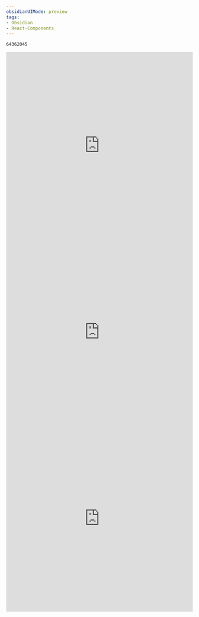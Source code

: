 ```yaml
---
obsidianUIMode: preview
tags:
- Obsidian
- React-Components
---
```


```jsx::Musicbar
64362045
```

<div style="position: relative; width: 100%; padding-top: calc(100% );">
  <iframe
    src="https://cn.widgetstore.net/view/index.html?q=807102f6623d939101d5b1cd3ee9e8d6.ab3f0baf636bb6b600a11f820f0a3652"
    frameborder="0"
    sandbox="allow-scripts allow-popups allow-top-navigation-by-user-activation allow-forms allow-same-origin allow-storage-access-by-user-activation allow-popups-to-escape-sandbox"
    allowfullscreen="false"
    style="position: absolute; left: 0px; top: 0px; width: 100%; height: 100%; border-radius: 1px; pointer-events: auto; background-color: white;">
  </iframe>
</div>

<div style="position: relative; width: 100%; padding-top: calc(100% );">
  <iframe
    src="https://cn.widgetstore.net/view/index.html?q=d2fe6f20625684c30693e38225476a10.63ca5b136611181e060dd154284b11cb"
    frameborder="0"
    sandbox="allow-scripts allow-popups allow-top-navigation-by-user-activation allow-forms allow-same-origin allow-storage-access-by-user-activation allow-popups-to-escape-sandbox"
    allowfullscreen=""
    style="position: absolute; left: 0px; top: 0px; width: 100%; height: 100%; border-radius: 1px; pointer-events: auto; background-color: white;">
  </iframe>
</div>


<div style="position: relative; width: 100%; padding-top: calc(100% );">
  <iframe
    src="https://swg.notion.pet/s/bg-5ca5d26766115aaf061473aa08297cb7"
    frameborder="0"
    sandbox="allow-scripts allow-popups allow-top-navigation-by-user-activation allow-forms allow-same-origin allow-storage-access-by-user-activation allow-popups-to-escape-sandbox"
    allowfullscreen=""
    style="position: absolute; left: 0px; top: 0px; width: 100%; height: 100%; border-radius: 1px; pointer-events: auto; background-color: white;">
  </iframe>
</div>